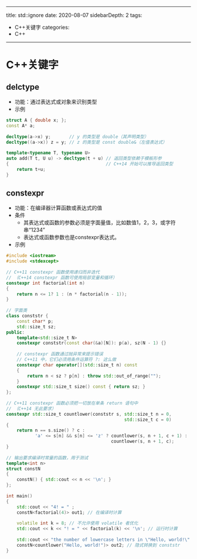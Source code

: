 <!--
 * @Author: your name
 * @Date: 2020-08-07 19:30:37
 * @LastEditTime: 2020-08-10 16:13:15
 * @LastEditors: Please set LastEditors
 * @Description: In User Settings Edit
 * @FilePath: \FrontEnd\js\vue\blog-vuepress\docs\c++\关键字\关键字.md
-->
---
title: std::ignore
date: 2020-08-07
sidebarDepth: 2
tags:
 - C++关键字
categories:
 - C++
---

# C++关键字

## delctype
- 功能：通过表达式或对象来识别类型
- 示例
```c++
struct A { double x; };
const A* a;
 
decltype(a->x) y;       // y 的类型是 double（其声明类型）
decltype((a->x)) z = y; // z 的类型是 const double&（左值表达式）
 
template<typename T, typename U>
auto add(T t, U u) -> decltype(t + u) // 返回类型依赖于模板形参
{                                     // C++14 开始可以推导返回类型
    return t+u;
}
```
## constexpr
- 功能：在编译器计算函数或表达式的值
- 条件
  - 其表达式或函数的参数必须是字面量值，比如数值1，2，3，或字符串“1234”
  - 表达式或函数参数也是constexpr表达式。
- 示例
```c++
#include <iostream>
#include <stdexcept>
 
// C++11 constexpr 函数使用递归而非迭代
// （C++14 constexpr 函数可使用局部变量和循环）
constexpr int factorial(int n)
{
    return n <= 1? 1 : (n * factorial(n - 1));
}
 
// 字面类
class conststr {
    const char* p;
    std::size_t sz;
public:
    template<std::size_t N>
    constexpr conststr(const char(&a)[N]): p(a), sz(N - 1) {}
 
    // constexpr 函数通过抛异常来提示错误
    // C++11 中，它们必须用条件运算符 ?: 这么做
    constexpr char operator[](std::size_t n) const
    {
        return n < sz ? p[n] : throw std::out_of_range("");
    }
    constexpr std::size_t size() const { return sz; }
};
 
// C++11 constexpr 函数必须把一切放在单条 return 语句中
// （C++14 无此要求）
constexpr std::size_t countlower(conststr s, std::size_t n = 0,
                                             std::size_t c = 0)
{
    return n == s.size() ? c :
           'a' <= s[n] && s[n] <= 'z' ? countlower(s, n + 1, c + 1) :
                                        countlower(s, n + 1, c);
}
 
// 输出要求编译时常量的函数，用于测试
template<int n>
struct constN
{
    constN() { std::cout << n << '\n'; }
};
 
int main()
{
    std::cout << "4! = " ;
    constN<factorial(4)> out1; // 在编译时计算
 
    volatile int k = 8; // 不允许使用 volatile 者优化
    std::cout << k << "! = " << factorial(k) << '\n'; // 运行时计算
 
    std::cout << "the number of lowercase letters in \"Hello, world!\" is ";
    constN<countlower("Hello, world!")> out2; // 隐式转换到 conststr
}
```